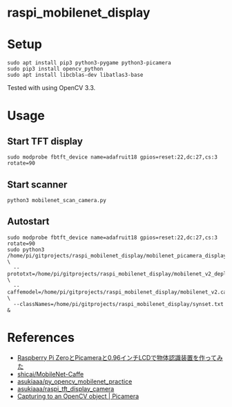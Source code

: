 # raspi_mobilenet_display

# Setup
```
sudo apt install pip3 python3-pygame python3-picamera
sudo pip3 install opencv_python
sudo apt install libcblas-dev libatlas3-base
```

Tested with using OpenCV 3.3.

# Usage
## Start TFT display
```
sudo modprobe fbtft_device name=adafruit18 gpios=reset:22,dc:27,cs:3 rotate=90
```

## Start scanner
```
python3 mobilenet_scan_camera.py
```

## Autostart
```
sudo modprobe fbtft_device name=adafruit18 gpios=reset:22,dc:27,cs:3 rotate=90
sudo python3 /home/pi/gitprojects/raspi_mobilenet_display/mobilenet_picamera_display.py \
  --prototxt=/home/pi/gitprojects/raspi_mobilenet_display/mobilenet_v2_deploy.prototxt \
  --caffemodel=/home/pi/gitprojects/raspi_mobilenet_display/mobilenet_v2.caffemodel \
  --classNames=/home/pi/gitprojects/raspi_mobilenet_display/synset.txt &
```

# References
- [Raspberry Pi ZeroとPicameraと0.96インチLCDで物体認識装置を作ってみた](http://asukiaaa.blogspot.jp/2018/03/raspberry-pizeropicamera096lcd.html)
- [shicai/MobileNet-Caffe](https://github.com/shicai/MobileNet-Caffe)
- [asukiaaa/py_opencv_mobilenet_practice](https://github.com/asukiaaa/py_opencv_mobilenet_practice)
- [asukiaaa/raspi_tft_display_camera](https://github.com/asukiaaa/raspi_tft_display_camera)
- [Capturing to an OpenCV object | Picamera](https://picamera.readthedocs.io/en/release-1.13/recipes2.html#capturing-to-an-opencv-object)
